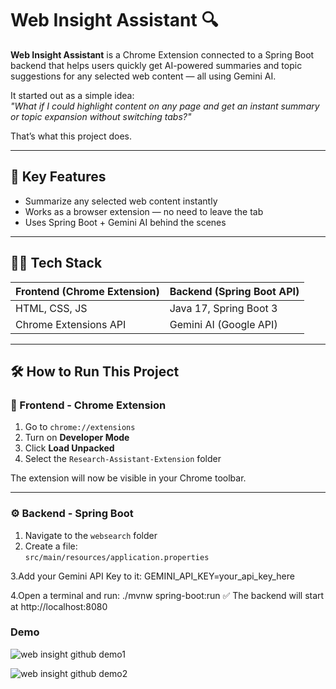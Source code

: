 # Web Insight Assistant 🔍

**Web Insight Assistant** is a Chrome Extension connected to a Spring Boot backend that helps users quickly get AI-powered summaries and topic suggestions for any selected web content — all using Gemini AI.

It started out as a simple idea:  
_"What if I could highlight content on any page and get an instant summary or topic expansion without switching tabs?"_

That’s what this project does.

---

## 🌟 Key Features

- Summarize any selected web content instantly
- Works as a browser extension — no need to leave the tab
- Uses Spring Boot + Gemini AI behind the scenes

---

## 🧑‍💻 Tech Stack

| Frontend (Chrome Extension) | Backend (Spring Boot API) |
|-----------------------------|----------------------------|
| HTML, CSS, JS               | Java 17, Spring Boot 3     |
| Chrome Extensions API       | Gemini AI (Google API)     |

---

## 🛠 How to Run This Project

### 🧩 Frontend - Chrome Extension

1. Go to `chrome://extensions`
2. Turn on **Developer Mode**
3. Click **Load Unpacked**
4. Select the `Research-Assistant-Extension` folder

The extension will now be visible in your Chrome toolbar.

---

### ⚙️ Backend - Spring Boot

1. Navigate to the `websearch` folder
2. Create a file:  
   `src/main/resources/application.properties`


3.Add your Gemini API Key to it:
GEMINI_API_KEY=your_api_key_here

4.Open a terminal and run:
./mvnw spring-boot:run
✅ The backend will start at http://localhost:8080

### Demo 


![web insight github demo1](https://github.com/user-attachments/assets/eef42b53-d83e-4859-b366-af1acbac6c40)


![web insight github demo2](https://github.com/user-attachments/assets/d39da9b4-ffe4-4ed0-ab44-42ad9c434816)


